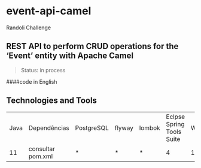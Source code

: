 # event-api-camel
Randoli Challenge

## REST API to perform CRUD operations for the ‘Event’ entity with Apache Camel

> Status: in process

####code in English

## Technologies and Tools
<table>
  <tr> 
    <td>Java</td>
    <td>Dependências</td>
    <td>PostgreSQL</td>
    <td>flyway</ts>
    <td>lombok</td>
    <td>Eclpse Spring Tools Suite</td>
    <td>Windows</td>
  </tr>
  <tr> 
    <td>11</td>
    <td>consultar pom.xml</td>
    <td>*</td>
    <td>*</td>
    <td>*</td>
    <td>4</td>
    <td>10</td>
  </tr>
</table>
